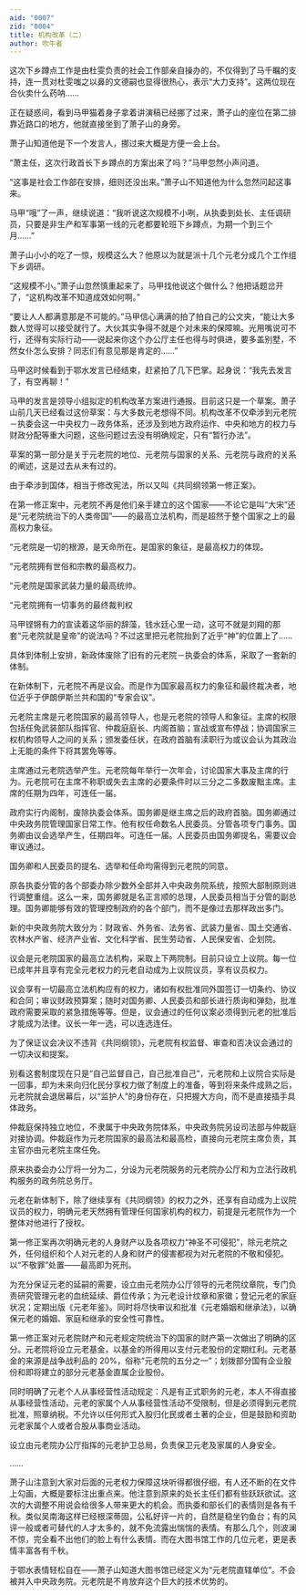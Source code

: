 ```yaml
---
aid: "0007"
zid: "0004"
title: 机构改革（二）
author: 吹牛者
---
```


这次下乡蹲点工作是由杜雯负责的社会工作部亲自操办的，不仅得到了马千瞩的支持，连一贯对杜雯嗤之以鼻的文德嗣也显得很热心，表示“大力支持”。这两位现在合伙卖什么药呐……

正在疑惑间，看到马甲猫着身子拿着讲演稿已经挪了过来，萧子山的座位在第二排靠近路口的地方，他就直接坐到了萧子山的身旁。

萧子山知道他是下一个发言人，挪过来大概是方便一会上台。

“萧主任，这次行政首长下乡蹲点的方案出来了吗？”马甲忽然小声问道。

“这事是社会工作部在安排，细则还没出来。”萧子山不知道他为什么忽然问起这事来。

马甲“哦”了一声，继续说道：“我听说这次规模不小咧，从执委到处长、主任调研员，只要是非生产和军事第一线的元老都要轮班下乡蹲点，为期一个到三个月……”

萧子山小小的吃了一惊，规模这么大？他原以为就是派十几个元老分成几个工作组下乡调研。

“这规模不小。”萧子山忽然慎重起来了，马甲找他说这个做什么？他把话题岔开了，“这机构改革不知道成效如何啊。”

“要让人人都满意那是不可能的。”马甲信心满满的拍了拍自己的公文夹，“能让大多数人觉得可以接受就行了。大伙其实争得不就是个对未来的保障嘛。光用嘴说可不行，还得有实际行动――说起来你这个办公厅主任也得与时俱进，要多盖别墅，不然女仆怎么安排？同志们有意见那是肯定的……”

马甲这时候看到于鄂水发言已经结束，赶紧拍了几下巴掌。起身说：“我先去发言了，有空再聊！”

马甲的发言是领导小组拟定的机构改革方案进行通报。目前这只是一个草案。萧子山前几天已经看过这份草案：与大多数元老想得不同。机构改革不仅牵涉到元老院－执委会这一中央权力－政务体系，还涉及到地方政府运作、中央和地方的权力与财政分配等重大问题，这些问题过去没有明确规定，只有“暂行办法”。

草案的第一部分是关于元老院的地位、元老院与国家的关系、元老院与政府的关系的阐述，这是过去从未有过的。

由于牵涉到国体，相当于修改宪法，所以又叫《共同纲领第一修正案》。

在第一修正案中，元老院不再是他们亲手建立的这个国家――不论它是叫“大宋”还是“元老院统治下的人类帝国”――的最高立法机构，而是超然于整个国家之上的最高权力象征。

“元老院是一切的根源，是天命所在。是国家的象征，是最高权力的体现。

“元老院拥有世俗和宗教的最高权力。

“元老院是国家武装力量的最高统帅。

“元老院拥有一切事务的最终裁判权

马甲铿锵有力的宣读着这华丽的辞藻，钱水廷心里一动，这可不就是刘翔的那套“元老院就是皇帝”的说法吗？不过这里把元老院抬到了近乎“神”的位置上了……

具体到体制上安排，新政体废除了旧有的元老院－执委会的体系，采取了一套新的体制。

在新体制下，元老院不再是议会。而是作为国家最高权力的象征和最终裁决者，地位近乎于伊朗伊斯兰共和国的“专家会议”。

元老院主席是元老院国家的最高领导人，也是元老院的领导人和象征。主席的权限包括任免武装部队指挥官、仲裁庭庭长、内阁首脑；宣战或宣布停战；协调国家三权机构领导人之间的关系；颁发委任状，在政府首脑有渎职行为或议会认为其政治上无能的条件下将其罢免等等。

主席通过元老院选举产生。元老院每年举行一次年会，讨论国家大事及主席的行为。元老院可在主席不称职或失去主席的必要条件时以三分之二多数废黜主席。主席的任期为四年，可连任一届。

政府实行内阁制，废除执委会体系。国务卿是继主席之后的政府首脑。国务卿通过中央政务院管理国家日常工作。他有权任命数名人民委员。分管各项专门事务。国务卿由议会选举产生，任期四年。可连任一届。人民委员由国务卿提名，需要议会审议通过。

国务卿和人民委员的提名、选举和任命均需得到元老院的同意。

原各执委分管的各个部委办除少数外全部并入中央政务院系统，按照大部制原则进行调整重组。这么一来，国务卿就是名正言顺的总理，人民委员相当于分管的副总理。国务卿能够有效的管理控制政府的各个部门，而不是像过去那样政出多门。

新的中央政务院大致分为：财政省、外务省、法务省、武装力量省、国土交通省、农林水产省、经济产业省、文化科学省、民生劳动省、人民保安省、企划院。

议会是元老院国家的最高立法机构，采取上下两院制。目前只设立上议院。每一位已成年并且享有完全元老权力的元老自动成为上议院议员，享有议员权力。

议会享有一切最高立法机构应有的权力，诸如有权批准同外国签订一切条约、协议和合同；审议财政预算案；随时对国务卿、人民委员和部长进行质询和弹劾，批准政府需要采取的紧急措施等等。但是，议会通过的任何议案必须得到元老的批准后才能成为法律。议长一年一选，可以连选连任。

为了保证议会决议不违背《共同纲领》，元老院有权监督、审查和否决议会通过的一切决议和提案。

别看这套制度现在只是“自己监督自己，自己批准自己”，元老院和上议院合实际是一回事，却为未来向归化民分享权力做了制度上的准备，等到将来条件成熟之后，元老院就会退居幕后，以“监护人”的身份存在，只把握大方向，而不是直接插手具体政务。

仲裁庭保持独立地位，不隶属于中央政务院体系，中央政务院另设司法部与仲裁庭对接协调。仲裁庭作为元老院国家的最高法和最高检，直接向元老院主席负责，其主官亦由元老院主席任免。

原来执委会办公厅将一分为二，分设为元老院服务的元老院办公厅和为立法行政机构服务的政务院总务厅。

元老在新体制下，除了继续享有《共同纲领》的权力之外，还享有自动成为上议院议员的权力，明确元老天然拥有管理任何国家机构的权力，前提是元老院作为一个整体对他进行了授权。

第一修正案再次明确元老的人身财产以及各项权力“神圣不可侵犯”，除元老院之外，任何组织和个人对元老的人身和财产的侵害都视为对元老院的不敬和侵犯。以“不敬罪”处置――最高即为死刑。

为充分保证元老的延嗣的需要，设立由元老院办公厅领导的元老院纹章院，专门负责研究管理元老的血统延续、爵位传承；为元老设计纹章和家徽；登记元老的家庭状况；定期出版《元老年鉴》。同时将尽快审议和批准《元老婚姻和继承法》，以确保元老的婚姻、家庭和继承的安全性可靠性。

第一修正案对元老院财产和元老规定院统治下的国家的财产第一次做出了明确的区分。元老院将设立元老基金，以基金的所得用以支付元老股份的定期红利。元老基金的来源是战争战利品的 20%，俗称“元老院的五分之一”；划拨部分国有企业股份和即将建立的部分元老基金直属企业股份。

同时明确了元老个人从事经营性活动规定：凡是有正式职务的元老，本人不得直接从事经营性活动，元老的家属个人从事经营性活动不受限制，但是必须得到元老院批准，照章纳税。不允许以任何形式入股归化民或者土著的企业，但是鼓励和资助元老家属个人或者合股从事商业活动。

设立由元老院办公厅指挥的元老护卫总局，负责保卫元老及家属的人身安全。

……

萧子山注意到大家对后面的元老权力保障这块听得都很仔细，有人还不断的在文件上勾画，大概是要标注出重点来。他注意到原来的处长主任们都有些跃跃欲试。这次的大调整不用说会给很多人带来更大的机会。而执委和部长们的表情则是各有千秋。类似吴南海这样已经根深蒂固，公私好评一片的，自然是稳坐钓鱼台；有的风评一般或者可替代的人才太多的，就不免流露出惴惴的表情。有那么几个，则波澜不惊，完全看不出他们的脸上有什么表情。而在大图书馆工作的几位元老，更是表情丰富各有千秋。

于鄂水表情轻松自在――萧子山知道大图书馆已经定义为“元老院直辖单位”。不会被并入中央政务院。元老院是不肯放弃这个巨大的技术优势的。

